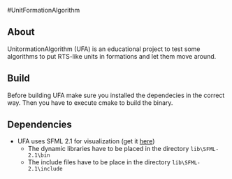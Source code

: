 #UnitFormationAlgorithm

## About

UnitormationAlgorithm (UFA) is an educational project to test some algorithms to put RTS-like
units in formations and let them move around.

## Build

Before building UFA make sure you installed the dependecies in the correct way. Then you have
to execute cmake to build the binary.

## Dependencies

* UFA uses SFML 2.1 for visualization (get it [here](http://www.sfml-dev.org/))
  * The dynamic libraries have to be placed in the directory ```lib\SFML-2.1\bin```
  * The include files have to be place in the directory ```lib\SFML-2.1\include```
